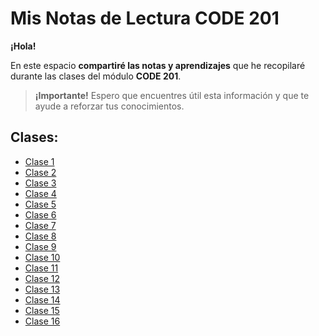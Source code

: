# Mis Notas de Lectura CODE 201

**¡Hola!** 

En este espacio **compartiré las notas y aprendizajes** que he recopilaré durante las clases del módulo **CODE 201**.

> **¡Importante!**
Espero que encuentres útil esta información y que te ayude a reforzar tus conocimientos.

## Clases:
- [Clase 1](read01.md)
- [Clase 2](read02.md)
- [Clase 3](read03.md)
- [Clase 4](read04.md)
- [Clase 5](read05.md)
- [Clase 6](read06.md)
- [Clase 7](read07.md)
- [Clase 8](read08.md)
- [Clase 9](read09.md)
- [Clase 10](read10.md)
- [Clase 11](read11.md)
- [Clase 12](read12.md)
- [Clase 13](read13.md)
- [Clase 14](read14.md)
- [Clase 15](read15.md)
- [Clase 16](read16.md)
